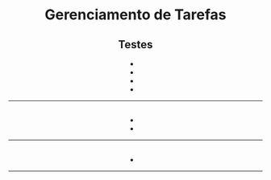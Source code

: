  <div align="center"><h1> Gerenciamento de Tarefas</h1>
 <p>
 <h2>Testes</h2>
 <li>
 <li>
 <li>
 <li>
 <hr>
 <h2></h2>
 <li>
 <li>
 <hr>
 <h2></h2>
 <li>
<hr>
 
 </p>
